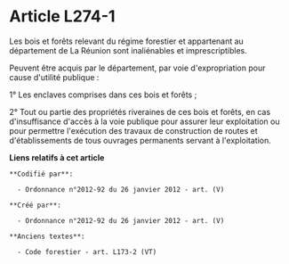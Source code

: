 # Article L274-1

Les bois et forêts relevant du régime forestier et appartenant au département de La Réunion sont inaliénables et
imprescriptibles.

Peuvent être acquis par le département, par voie d'expropriation pour cause d'utilité publique :

1° Les enclaves comprises dans ces bois et forêts ;

2° Tout ou partie des propriétés riveraines de ces bois et forêts, en cas d'insuffisance d'accès à la voie publique pour
assurer leur exploitation ou pour permettre l'exécution des travaux de construction de routes et d'établissements de tous
ouvrages permanents servant à l'exploitation.

**Liens relatifs à cet article**

	**Codifié par**:

	  - Ordonnance n°2012-92 du 26 janvier 2012 - art. (V)

	**Créé par**:

	  - Ordonnance n°2012-92 du 26 janvier 2012 - art. (V)

	**Anciens textes**:

	  - Code forestier - art. L173-2 (VT)
